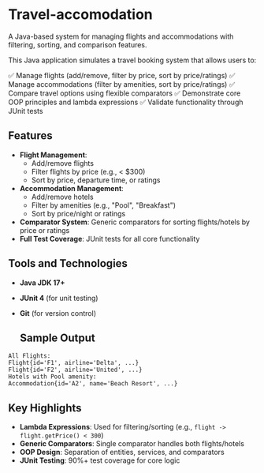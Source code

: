 # Travel-accomodation
A Java-based system for managing flights and accommodations with filtering, sorting, and comparison features.

This Java application simulates a travel booking system that allows users to:

✅ Manage flights (add/remove, filter by price, sort by price/ratings)
✅ Manage accommodations (filter by amenities, sort by price/ratings)
✅ Compare travel options using flexible comparators
✅ Demonstrate core OOP principles and lambda expressions
✅ Validate functionality through JUnit tests

## Features
- **Flight Management**: 
  - Add/remove flights
  - Filter flights by price (e.g., < $300)
  - Sort by price, departure time, or ratings
- **Accommodation Management**:
  - Add/remove hotels
  - Filter by amenities (e.g., "Pool", "Breakfast")
  - Sort by price/night or ratings
- **Comparator System**: Generic comparators for sorting flights/hotels by price or ratings
- **Full Test Coverage**: JUnit tests for all core functionality

## Tools and Technologies
- **Java JDK 17+**
- **JUnit 4** (for unit testing)
- **Git** (for version control)

  ## Sample Output
```
All Flights:
Flight{id='F1', airline='Delta', ...}
Flight{id='F2', airline='United', ...}
Hotels with Pool amenity:
Accommodation{id='A2', name='Beach Resort', ...}
```


## Key Highlights
- **Lambda Expressions**: Used for filtering/sorting (e.g., `flight -> flight.getPrice() < 300`)
- **Generic Comparators**: Single comparator handles both flights/hotels
- **OOP Design**: Separation of entities, services, and comparators
- **JUnit Testing**: 90%+ test coverage for core logic

